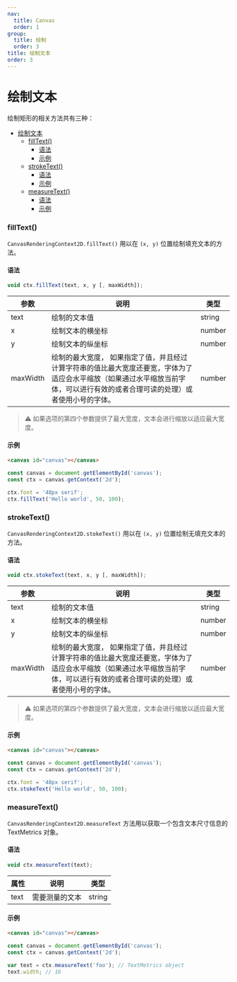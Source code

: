 ```yaml
---
nav:
  title: Canvas
  order: 1
group:
  title: 绘制
  order: 3
title: 绘制文本
order: 3
---
```


# 绘制文本

绘制矩形的相关方法共有三种：

- [绘制文本](#绘制文本)
    - [fillText()](#filltext)
      - [语法](#语法)
      - [示例](#示例)
    - [strokeText()](#stroketext)
      - [语法](#语法-1)
      - [示例](#示例-1)
    - [measureText()](#measuretext)
      - [语法](#语法-2)
      - [示例](#示例-2)

### fillText()

`CanvasRenderingContext2D.fillText()` 用以在 `(x, y)` 位置绘制填充文本的方法。

#### 语法

```js
void ctx.fillText(text, x, y [, maxWidth]);
```

| 参数     | 说明                                                                                                                                                                            | 类型   |
| -------- | ------------------------------------------------------------------------------------------------------------------------------------------------------------------------------- | ------ |
| text     | 绘制的文本值                                                                                                                                                                    | string |
| x        | 绘制文本的横坐标                                                                                                                                                                | number |
| y        | 绘制文本的纵坐标                                                                                                                                                                | number |
| maxWidth | 绘制的最大宽度， 如果指定了值，并且经过计算字符串的值比最大宽度还要宽，字体为了适应会水平缩放（如果通过水平缩放当前字体，可以进行有效的或者合理可读的处理）或者使用小号的字体。 | number |

> ⚠️ 如果选项的第四个参数提供了最大宽度，文本会进行缩放以适应最大宽度。

#### 示例

```html
<canvas id="canvas"></canvas>
```

```js
const canvas = document.getElementById('canvas');
const ctx = canvas.getContext('2d');

ctx.font = '48px serif';
ctx.fillText('Hello world', 50, 100);
```

### strokeText()

`CanvasRenderingContext2D.stokeText()` 用以在 `(x, y)` 位置绘制无填充文本的方法。

#### 语法

```js
void ctx.stokeText(text, x, y [, maxWidth]);
```

| 参数     | 说明                                                                                                                                                                            | 类型   |
| -------- | ------------------------------------------------------------------------------------------------------------------------------------------------------------------------------- | ------ |
| text     | 绘制的文本值                                                                                                                                                                    | string |
| x        | 绘制文本的横坐标                                                                                                                                                                | number |
| y        | 绘制文本的纵坐标                                                                                                                                                                | number |
| maxWidth | 绘制的最大宽度， 如果指定了值，并且经过计算字符串的值比最大宽度还要宽，字体为了适应会水平缩放（如果通过水平缩放当前字体，可以进行有效的或者合理可读的处理）或者使用小号的字体。 | number |

> ⚠️ 如果选项的第四个参数提供了最大宽度，文本会进行缩放以适应最大宽度。

#### 示例

```html
<canvas id="canvas"></canvas>
```

```js
const canvas = document.getElementById('canvas');
const ctx = canvas.getContext('2d');

ctx.font = '48px serif';
ctx.stokeText('Hello world', 50, 100);
```

### measureText()

`CanvasRenderingContext2D.measureText` 方法用以获取一个包含文本尺寸信息的 TextMetrics 对象。

#### 语法

```js
void ctx.measureText(text);
```

| 属性 | 说明           | 类型   |
| ---- | -------------- | ------ |
| text | 需要测量的文本 | string |

#### 示例

```html
<canvas id="canvas"></canvas>
```

```js
const canvas = document.getElementById('canvas');
const ctx = canvas.getContext('2d');

var text = ctx.measureText('foo'); // TextMetrics object
text.width; // 16
```
